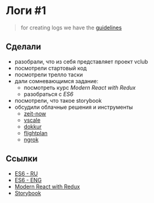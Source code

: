 # Логи #1
> for creating logs we have the
[guidelines](https://cldup.com/dTxpPi9lDf.thumb.png)

## Сделали
+ разобрали, что из себя представляет проект vclub
+ посмотрели стартовый код
+ посмотрели трелло таски
+ дали сомневающимся задание:
    + посмотреть курс _Modern React with Redux_
    + разобраться с _ES6_
+ посмотрели, что такое storybook
+ обсудили облачные решения и инструменты
    + [zeit-now](https://zeit.co/now)
    + [vscale](https://vscale.io/ru/)
    + [dokkur](https://dokkur.com/#!/)
    + [flightplan](https://www.npmjs.com/package/flightplan)
    + [ngrok](https://ngrok.com/)

## Ссылки
+ [ES6 - RU](https://habrahabr.ru/post/305900/)
+ [ES6 - ENG]()
+ [Modern React with Redux](http://maintracker.org/forum/viewtopic.php?t=5180933)
+ [Storybook](https://getstorybook.io/)

